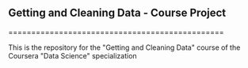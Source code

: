 ## Getting and Cleaning Data - Course Project
===============================================

This is the repository for the "Getting and Cleaning Data" course 
of the Coursera "Data Science" specialization